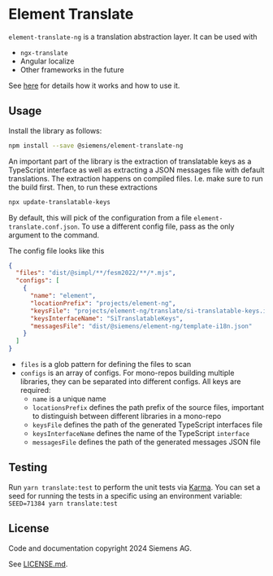 # Element Translate

`element-translate-ng` is a translation abstraction layer. It can be used with

- `ngx-translate`
- Angular localize
- Other frameworks in the future

See [here](https://element.siemens.io/fundamentals/localization/#translation-in-element)
for details how it works and how to use it.

## Usage

Install the library as follows:

```sh
npm install --save @siemens/element-translate-ng
```

An important part of the library is the extraction of translatable keys as a TypeScript interface
as well as extracting a JSON messages file with default translations. The extraction happens on
compiled files. I.e. make sure to run the build first. Then, to run these extractions

```sh
npx update-translatable-keys
```

By default, this will pick of the configuration from a file `element-translate.conf.json`. To
use a different config file, pass as the only argument to the command.

The config file looks like this

```json
{
  "files": "dist/@simpl/**/fesm2022/**/*.mjs",
  "configs": [
    {
      "name": "element",
      "locationPrefix": "projects/element-ng",
      "keysFile": "projects/element-ng/translate/si-translatable-keys.interface.ts",
      "keysInterfaceName": "SiTranslatableKeys",
      "messagesFile": "dist/@siemens/element-ng/template-i18n.json"
    }
  ]
}
```

- `files` is a glob pattern for defining the files to scan
- `configs` is an array of configs. For mono-repos building multiple libraries, they can be
  separated into different configs. All keys are required:
  - `name` is a unique name
  - `locationsPrefix` defines the path prefix of the source files, important to distinguish
    between different libraries in a mono-repo
  - `keysFile` defines the path of the generated TypeScript interfaces file
  - `keysInterfaceName` defines the name of the TypeScript `interface`
  - `messagesFile` defines the path of the generated messages JSON file

## Testing

Run `yarn translate:test` to perform the unit tests via [Karma](https://karma-runner.github.io).
You can set a seed for running the tests in a specific using an environment variable: `SEED=71384 yarn translate:test`

## License

Code and documentation copyright 2024 Siemens AG.

See [LICENSE.md](https://github.com/siemens/element/blob/main/LICENSE.md).
